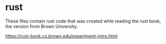 # rust
These files contain rust code that was created whle reading the rust book, the version from Brown University.

https://rust-book.cs.brown.edu/experiment-intro.html
